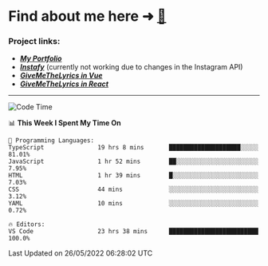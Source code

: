 # Find about me here ➜ [🧑](https://pauabella.dev)

### Project links:
- ***[My Portfolio](https://pauabella.dev)***
- ***[Instafy](https://instafy.me)*** (currently not working due to changes in the Instagram API)
- ***[GiveMeTheLyrics in Vue](https://lyrics.pauabella.dev)***
- ***[GiveMeTheLyrics in React](https://pauabella.dev/GiveMeTheLyrics)***

---
<!--START_SECTION:waka-->
![Code Time](http://img.shields.io/badge/Code%20Time-1%2C092%20hrs%2057%20mins-blue)

📊 **This Week I Spent My Time On** 

```text
💬 Programming Languages: 
TypeScript               19 hrs 8 mins       ████████████████████░░░░░   81.01% 
JavaScript               1 hr 52 mins        ██░░░░░░░░░░░░░░░░░░░░░░░   7.95% 
HTML                     1 hr 39 mins        █░░░░░░░░░░░░░░░░░░░░░░░░   7.03% 
CSS                      44 mins             ░░░░░░░░░░░░░░░░░░░░░░░░░   3.12% 
YAML                     10 mins             ░░░░░░░░░░░░░░░░░░░░░░░░░   0.72%

🔥 Editors: 
VS Code                  23 hrs 38 mins      █████████████████████████   100.0%

```


 Last Updated on 26/05/2022 06:28:02 UTC
<!--END_SECTION:waka-->
